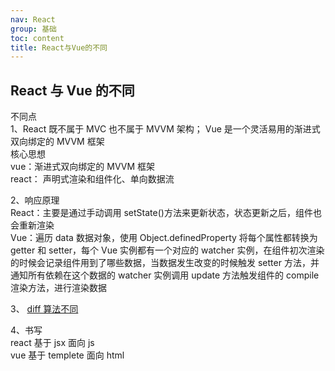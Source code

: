 ```yaml
---
nav: React
group: 基础
toc: content
title: React与Vue的不同
---
```


## React 与 Vue 的不同

不同点  
1、React 既不属于 MVC 也不属于 MVVM 架构； Vue 是一个灵活易用的渐进式双向绑定的 MVVM 框架  
核心思想  
vue：渐进式双向绑定的 MVVM 框架  
react： 声明式渲染和组件化、单向数据流

2、响应原理  
React：主要是通过手动调用 setState()方法来更新状态，状态更新之后，组件也会重新渲染  
Vue：遍历 data 数据对象，使用 Object.definedProperty 将每个属性都转换为 getter 和 setter，每个 Vue 实例都有一个对应的 watcher 实例，在组件初次渲染的时候会记录组件用到了哪些数据，当数据发生改变的时候触发 setter 方法，并通知所有依赖在这个数据的 watcher 实例调用 update 方法触发组件的 compile 渲染方法，进行渲染数据

3、 [diff 算法不同](/vue#vue2-vue3-react-三者-diff-算法有何区别)

4、书写  
react 基于 jsx 面向 js  
vue 基于 templete 面向 html
